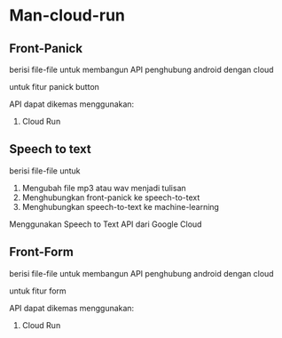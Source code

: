 # Man-cloud-run

## Front-Panick

berisi file-file untuk membangun API penghubung android dengan cloud

untuk fitur panick button

API dapat dikemas menggunakan:

1. Cloud Run

## Speech to text

berisi file-file untuk

1. Mengubah file mp3 atau wav menjadi tulisan
2. Menghubungkan front-panick ke speech-to-text
3. Menghubungkan speech-to-text ke machine-learning

Menggunakan Speech to Text API dari Google Cloud

## Front-Form

berisi file-file untuk membangun API penghubung android dengan cloud

untuk fitur form

API dapat dikemas menggunakan:

1. Cloud Run